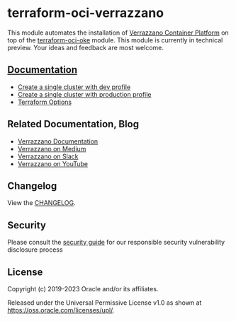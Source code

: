 [uri-changelog]: https://github.com/oracle-terraform-modules/terraform-oci-verrazzano/blob/main/docs/CHANGELOG.md
[uri-docs]: https://github.com/oracle-terraform-modules/terraform-oci-verrazzano/blob/main/docs/content/docs
[uri-single-cluster-dev]: https://github.com/oracle-terraform-modules/terraform-oci-verrazzano/blob/main/docs/src/single/dev.md
[uri-single-cluster-prod]: https://github.com/oracle-terraform-modules/terraform-oci-verrazzano/blob/main/docs/src/single/production.md
[uri-terraform-oci-oke]: https://github.com/oracle-terraform-modules/terraform-oci-oke
[uri-terraform-options]: https://github.com/oracle-terraform-modules/terraform-oci-verrazzano/blob/main/docs/src/terraformoptions.md
[uri-verrazzano]: https://verrazzano.io
[uri-verrazzano-medium]: https://medium.com/verrazzano
[uri-verrazzano-slack]: https://bit.ly/3gOeRJn
[uri-verrazzano-youtube]: https://www.youtube.com/@verrazzano_io

# terraform-oci-verrazzano

This module automates the installation of [Verrazzano Container Platform][uri-verrazzano] on top of the [terraform-oci-oke][uri-terraform-oci-oke] module. This module is currently in technical preview. Your ideas and feedback are most welcome.

## [Documentation][uri-docs]

* [Create a single cluster with dev profile][uri-single-cluster-dev]
* [Create a single cluster with production profile][uri-single-cluster-prod]
* [Terraform Options][uri-terraform-options]


## Related Documentation, Blog

* [Verrazzano Documentation][uri-verrazzano]
* [Verrazzano on Medium][uri-verrazzano-medium]
* [Verrazzano on Slack][uri-verrazzano-slack]
* [Verrazzano on YouTube][uri-verrazzano-youtube]

## Changelog

View the [CHANGELOG][uri-changelog].

## Security

Please consult the [security guide](./docs/SECURITY.md) for our responsible security vulnerability disclosure process


## License

Copyright (c) 2019-2023 Oracle and/or its affiliates.

Released under the Universal Permissive License v1.0 as shown at
<https://oss.oracle.com/licenses/upl/>.